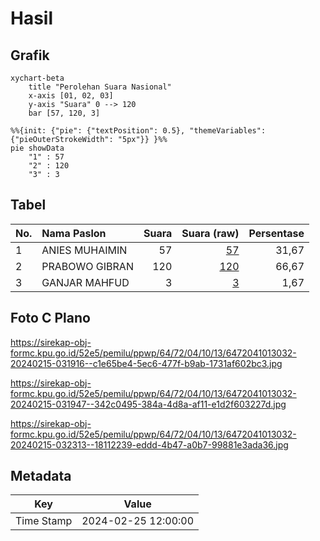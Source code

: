 # Hasil

## Grafik

```mermaid
xychart-beta
    title "Perolehan Suara Nasional"
    x-axis [01, 02, 03]
    y-axis "Suara" 0 --> 120
    bar [57, 120, 3]
```

```mermaid
%%{init: {"pie": {"textPosition": 0.5}, "themeVariables": {"pieOuterStrokeWidth": "5px"}} }%%
pie showData
    "1" : 57
    "2" : 120
    "3" : 3
```

## Tabel

| No. | Nama Paslon    | Suara | Suara (raw) | Persentase |
|:--- |:-------------- | -----:| -----------:| ----------:|
| 1   | ANIES MUHAIMIN | 57    | [57][p-1]   | 31,67      |
| 2   | PRABOWO GIBRAN | 120   | [120][p-2]  | 66,67      |
| 3   | GANJAR MAHFUD  | 3     | [3][p-3]    | 1,67       |


[p-1]: https://github.com/gigit-pemilu/pemilu-2024/blob/main/pilpres/hitung-suara/sub/64-kalimantan-timur/sub/72-kota-samarinda/sub/04-samarinda-ilir/sub/1013-sidodamai/sub/032-tps/sub/paslon-1.txt
[p-2]: https://github.com/gigit-pemilu/pemilu-2024/blob/main/pilpres/hitung-suara/sub/64-kalimantan-timur/sub/72-kota-samarinda/sub/04-samarinda-ilir/sub/1013-sidodamai/sub/032-tps/sub/paslon-2.txt
[p-3]: https://github.com/gigit-pemilu/pemilu-2024/blob/main/pilpres/hitung-suara/sub/64-kalimantan-timur/sub/72-kota-samarinda/sub/04-samarinda-ilir/sub/1013-sidodamai/sub/032-tps/sub/paslon-3.txt

## Foto C Plano

https://sirekap-obj-formc.kpu.go.id/52e5/pemilu/ppwp/64/72/04/10/13/6472041013032-20240215-031916--c1e65be4-5ec6-477f-b9ab-1731af602bc3.jpg

https://sirekap-obj-formc.kpu.go.id/52e5/pemilu/ppwp/64/72/04/10/13/6472041013032-20240215-031947--342c0495-384a-4d8a-af11-e1d2f603227d.jpg

https://sirekap-obj-formc.kpu.go.id/52e5/pemilu/ppwp/64/72/04/10/13/6472041013032-20240215-032313--18112239-eddd-4b47-a0b7-99881e3ada36.jpg


## Metadata

| Key        | Value               |
| ---------- | ------------------- |
| Time Stamp | 2024-02-25 12:00:00 |



